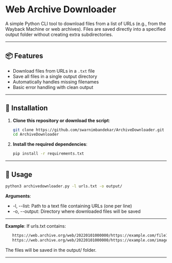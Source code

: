 # Web Archive Downloader

A simple Python CLI tool to download files from a list of URLs (e.g., from the Wayback Machine or web archives). Files are saved directly into a specified output folder without creating extra subdirectories.

---

## 📦 Features

- Download files from URLs in a `.txt` file
- Save all files in a single output directory
- Automatically handles missing filenames
- Basic error handling with clean output

---

## 🚀 Installation

1. **Clone this repository or download the script**:
   ```bash
   git clone https://github.com/swarnimbandekar/ArchiveDownloader.git
   cd ArchiveDownloader
   ```
2. **Install the required dependencies**:
   ```bash
   pip install -r requirements.txt
   ```

---

## 🧪 Usage

```bash
python3 archivedownloader.py -l urls.txt -o output/
```
**Arguments**:
- -l, --list: Path to a text file containing URLs (one per line)
- -o, --output: Directory where downloaded files will be saved

---

**Example**:
If urls.txt contains:
```bash
   https://web.archive.org/web/20220101000000/https://example.com/file1.pdf
   https://web.archive.org/web/20220101000000/https://example.com/image.jpg
   ```
The files will be saved in the output/ folder.

---